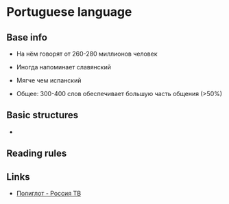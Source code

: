 # Portuguese language

## Base info

- На нём говорят от 260-280 миллионов человек
- Иногда напоминает славянский
- Мягче чем испанский

- Общее: 300-400 слов обеспечивает большую часть общения (>50%)

## Basic structures

- 

## Reading rules

## Links


- [Полиглот - Россия ТВ](https://www.youtube.com/watch?v=dQUytRlZZdM&list=PLNAdfxFmc5-n_H84Gt0SKK4LCxtj9vwV6&index=1)
